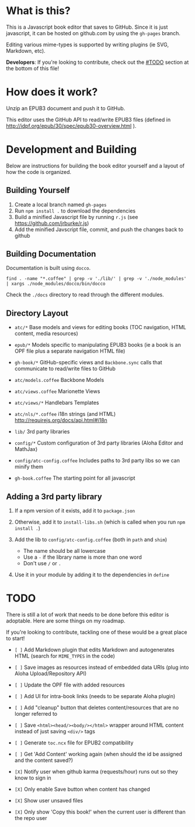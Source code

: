 # What is this?

This is a Javascript book editor that saves to GitHub.
Since it is just javascript, it can be hosted on github.com by using the `gh-pages` branch.

Editing various mime-types is supported by writing plugins (ie SVG, Markdown, etc).

**Developers**: If you're looking to contribute, check out the [#TODO](#TODO) section at the bottom of this file!


# How does it work?

Unzip an EPUB3 document and push it to GitHub.

This editor uses the GitHub API to read/write EPUB3 files (defined in http://idpf.org/epub/30/spec/epub30-overview.html ).


# Development and Building

Below are instructions for building the book editor yourself and a layout
of how the code is organized.

## Building Yourself

1. Create a local branch named `gh-pages`
2. Run `npm install .` to download the dependencies
3. Build a minified Javascript file by running `r.js` (see https://github.com/jrburke/r.js)
4. Add the minified Javscript file, commit, and push the changes back to github

## Building Documentation

Documentation is built using `docco`.

    find . -name "*.coffee" | grep -v './lib/' | grep -v './node_modules' | xargs ./node_modules/docco/bin/docco

Check the `./docs` directory to read through the different modules.

## Directory Layout

* `atc/*`   Base models and views for editing books (TOC navigation, HTML content, media resources)
* `epub/*`  Models specific to manipulating EPUB3 books (ie a book is an OPF file plus a separate navigation HTML file)
* `gh-book/*` GitHub-specific views and `Backbone.sync` calls that communicate to read/write files to GitHub

* `atc/models.coffee`    Backbone Models
* `atc/views.coffee`     Marionette Views
* `atc/views/*`          Handlebars Templates
* `atc/nls/*.coffee`     i18n strings (and HTML) http://requirejs.org/docs/api.html#i18n
* `lib/`                 3rd party libraries
* `config/*`             Custom configuration of 3rd party libraries (Aloha Editor and MathJax)
* `config/atc-config.coffee` Includes paths to 3rd party libs so we can minify them

* `gh-book.coffee`   The starting point for all javascript

## Adding a 3rd party library

1. If a npm version of it exists, add it to `package.json`
2. Otherwise, add it to `install-libs.sh` (which is called when you run `npm install .`)
3. Add the lib to `config/atc-config.coffee` (both in `path` and `shim`)
    * The name should be all lowercase
    * Use a `-` if the library name is more than one word
    * Don't use `/` or `.`

4. Use it in your module by adding it to the dependencies in `define`

# TODO

There is still a lot of work that needs to be done before this editor is adoptable.
Here are some things on my roadmap.

If you're looking to contribute, tackling one of these would be a great place to start!

* `[ ]` Add Markdown plugin that edits Markdown and autogenerates HTML (search for `MIME_TYPES` in the code)
* `[ ]` Save images as resources instead of embedded data URIs (plug into Aloha Upload/Repository API)
* `[ ]` Update the OPF file with added resources
* `[ ]` Add UI for intra-book links (needs to be separate Aloha plugin)
* `[ ]` Add "cleanup" button that deletes content/resources that are no longer referred to
* `[ ]` Save `<html><head/><body/></html>` wrapper around HTML content instead of just saving `<div/>` tags
* `[ ]` Generate `toc.ncx` file for EPUB2 compatibility
* `[ ]` Get 'Add Content' working again (when should the id be assigned and the content saved?)

* `[X]` Notify user when github karma (requests/hour) runs out so they know to sign in
* `[X]` Only enable Save button when content has changed
* `[X]` Show user unsaved files
* `[X]` Only show 'Copy this book!' when the current user is different than the repo user

